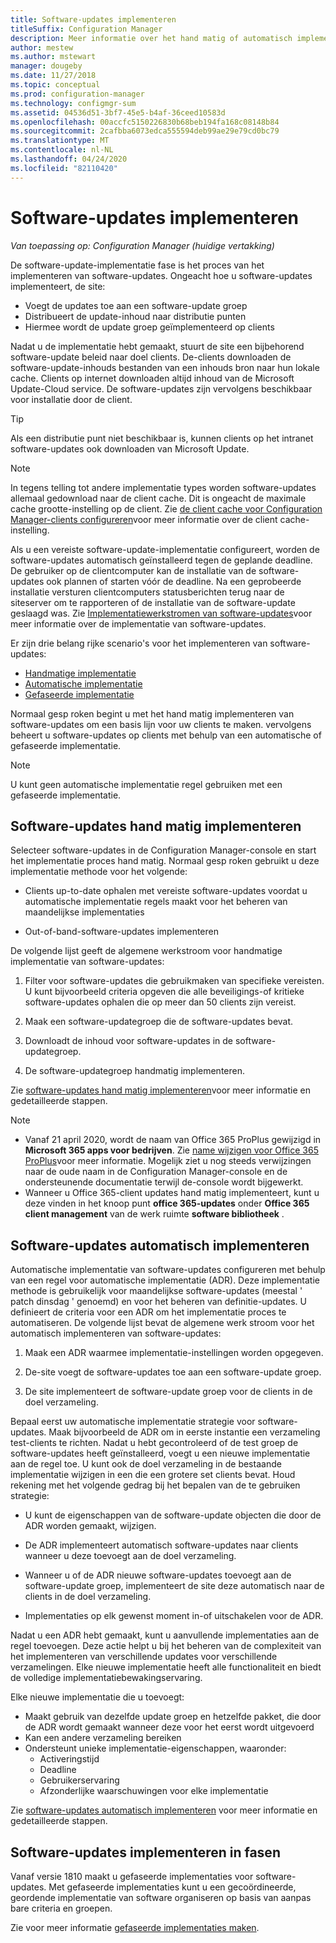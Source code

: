 ```yaml
---
title: Software-updates implementeren
titleSuffix: Configuration Manager
description: Meer informatie over het hand matig of automatisch implementeren van software-updates in de Configuration Manager-console.
author: mestew
ms.author: mstewart
manager: dougeby
ms.date: 11/27/2018
ms.topic: conceptual
ms.prod: configuration-manager
ms.technology: configmgr-sum
ms.assetid: 04536d51-3bf7-45e5-b4af-36ceed10583d
ms.openlocfilehash: 00accfc5150226830b68beb194fa168c08148b84
ms.sourcegitcommit: 2cafbba6073edca555594deb99ae29e79cd0bc79
ms.translationtype: MT
ms.contentlocale: nl-NL
ms.lasthandoff: 04/24/2020
ms.locfileid: "82110420"
---
```

# <a name="deploy-software-updates"></a>Software-updates implementeren  

*Van toepassing op: Configuration Manager (huidige vertakking)*

De software-update-implementatie fase is het proces van het implementeren van software-updates. Ongeacht hoe u software-updates implementeert, de site:
- Voegt de updates toe aan een software-update groep
- Distribueert de update-inhoud naar distributie punten
- Hiermee wordt de update groep geïmplementeerd op clients  

Nadat u de implementatie hebt gemaakt, stuurt de site een bijbehorend software-update beleid naar doel clients. De-clients downloaden de software-update-inhouds bestanden van een inhouds bron naar hun lokale cache. Clients op internet downloaden altijd inhoud van de Microsoft Update-Cloud service. De software-updates zijn vervolgens beschikbaar voor installatie door de client.   

> [!Tip]  
>  Als een distributie punt niet beschikbaar is, kunnen clients op het intranet software-updates ook downloaden van Microsoft Update.  

> [!NOTE]  
>  In tegens telling tot andere implementatie types worden software-updates allemaal gedownload naar de client cache. Dit is ongeacht de maximale cache grootte-instelling op de client. Zie [de client cache voor Configuration Manager-clients configureren](../../core/clients/manage/manage-clients.md#BKMK_ClientCache)voor meer informatie over de client cache-instelling.  

Als u een vereiste software-update-implementatie configureert, worden de software-updates automatisch geïnstalleerd tegen de geplande deadline. De gebruiker op de clientcomputer kan de installatie van de software-updates ook plannen of starten vóór de deadline. Na een geprobeerde installatie versturen clientcomputers statusberichten terug naar de siteserver om te rapporteren of de installatie van de software-update geslaagd was. Zie [Implementatiewerkstromen van software-updates](../understand/software-updates-introduction.md#BKMK_DeploymentWorkflows)voor meer informatie over de implementatie van software-updates.  

Er zijn drie belang rijke scenario's voor het implementeren van software-updates: 
- [Handmatige implementatie](#BKMK_ManualDeployment)  
- [Automatische implementatie](#bkmk_auto)  
- [Gefaseerde implementatie](#bkmk_phased)  

Normaal gesp roken begint u met het hand matig implementeren van software-updates om een basis lijn voor uw clients te maken. vervolgens beheert u software-updates op clients met behulp van een automatische of gefaseerde implementatie.  

> [!Note]  
> U kunt geen automatische implementatie regel gebruiken met een gefaseerde implementatie.



## <a name="manually-deploy-software-updates"></a><a name="BKMK_ManualDeployment"></a>Software-updates hand matig implementeren
Selecteer software-updates in de Configuration Manager-console en start het implementatie proces hand matig. Normaal gesp roken gebruikt u deze implementatie methode voor het volgende:  

- Clients up-to-date ophalen met vereiste software-updates voordat u automatische implementatie regels maakt voor het beheren van maandelijkse implementaties  

- Out-of-band-software-updates implementeren  


De volgende lijst geeft de algemene werkstroom voor handmatige implementatie van software-updates:  

1. Filter voor software-updates die gebruikmaken van specifieke vereisten. U kunt bijvoorbeeld criteria opgeven die alle beveiligings-of kritieke software-updates ophalen die op meer dan 50 clients zijn vereist.  

2. Maak een software-updategroep die de software-updates bevat.  

3. Downloadt de inhoud voor software-updates in de software-updategroep.  

4. De software-updategroep handmatig implementeren.  

Zie [software-updates hand matig implementeren](manually-deploy-software-updates.md)voor meer informatie en gedetailleerde stappen.

> [!Note]
> - Vanaf 21 april 2020, wordt de naam van Office 365 ProPlus gewijzigd in **Microsoft 365 apps voor bedrijven**. Zie [name wijzigen voor Office 365 ProPlus](https://docs.microsoft.com/deployoffice/name-change)voor meer informatie. Mogelijk ziet u nog steeds verwijzingen naar de oude naam in de Configuration Manager-console en de ondersteunende documentatie terwijl de-console wordt bijgewerkt.
> - Wanneer u Office 365-client updates hand matig implementeert, kunt u deze vinden in het knoop punt **office 365-updates** onder **Office 365 client management** van de werk ruimte **software bibliotheek** . 

## <a name="automatically-deploy-software-updates"></a><a name="bkmk_auto"></a>Software-updates automatisch implementeren

Automatische implementatie van software-updates configureren met behulp van een regel voor automatische implementatie (ADR). Deze implementatie methode is gebruikelijk voor maandelijkse software-updates (meestal ' patch dinsdag ' genoemd) en voor het beheren van definitie-updates. U definieert de criteria voor een ADR om het implementatie proces te automatiseren. De volgende lijst bevat de algemene werk stroom voor het automatisch implementeren van software-updates:  

1.  Maak een ADR waarmee implementatie-instellingen worden opgegeven.  

2.  De-site voegt de software-updates toe aan een software-update groep.  

3.  De site implementeert de software-update groep voor de clients in de doel verzameling.  

Bepaal eerst uw automatische implementatie strategie voor software-updates. Maak bijvoorbeeld de ADR om in eerste instantie een verzameling test-clients te richten. Nadat u hebt gecontroleerd of de test groep de software-updates heeft geïnstalleerd, voegt u een nieuwe implementatie aan de regel toe. U kunt ook de doel verzameling in de bestaande implementatie wijzigen in een die een grotere set clients bevat. Houd rekening met het volgende gedrag bij het bepalen van de te gebruiken strategie:  

- U kunt de eigenschappen van de software-update objecten die door de ADR worden gemaakt, wijzigen.   

- De ADR implementeert automatisch software-updates naar clients wanneer u deze toevoegt aan de doel verzameling.  

- Wanneer u of de ADR nieuwe software-updates toevoegt aan de software-update groep, implementeert de site deze automatisch naar de clients in de doel verzameling.  

- Implementaties op elk gewenst moment in-of uitschakelen voor de ADR.  


Nadat u een ADR hebt gemaakt, kunt u aanvullende implementaties aan de regel toevoegen. Deze actie helpt u bij het beheren van de complexiteit van het implementeren van verschillende updates voor verschillende verzamelingen. Elke nieuwe implementatie heeft alle functionaliteit en biedt de volledige implementatiebewakingservaring.  

Elke nieuwe implementatie die u toevoegt:  

- Maakt gebruik van dezelfde update groep en hetzelfde pakket, die door de ADR wordt gemaakt wanneer deze voor het eerst wordt uitgevoerd  
- Kan een andere verzameling bereiken  
- Ondersteunt unieke implementatie-eigenschappen, waaronder:  
  -   Activeringstijd  
  -   Deadline  
  -   Gebruikerservaring  
  -   Afzonderlijke waarschuwingen voor elke implementatie  


Zie [software-updates automatisch implementeren](automatically-deploy-software-updates.md) voor meer informatie en gedetailleerde stappen.



## <a name="deploy-software-updates-in-phases"></a><a name="bkmk_phased"></a>Software-updates implementeren in fasen

<!--1358146-->
Vanaf versie 1810 maakt u gefaseerde implementaties voor software-updates. Met gefaseerde implementaties kunt u een gecoördineerde, geordende implementatie van software organiseren op basis van aanpas bare criteria en groepen.

Zie voor meer informatie [gefaseerde implementaties maken](../../osd/deploy-use/create-phased-deployment-for-task-sequence.md?toc=/sccm/sum/toc.json&bc=/sccm/sum/breadcrumb/toc.json).


